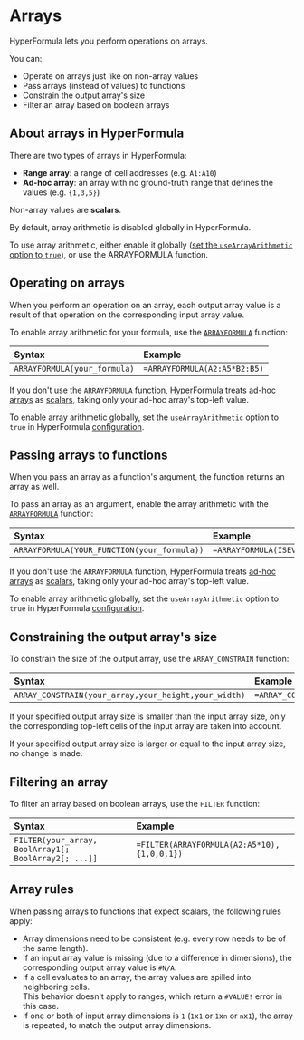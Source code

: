 # Arrays

HyperFormula lets you perform operations on arrays.

You can:
- Operate on arrays just like on non-array values
- Pass arrays (instead of values) to functions
- Constrain the output array's size
- Filter an array based on boolean arrays

## About arrays in HyperFormula

There are two types of arrays in HyperFormula:
* **Range array**: a range of cell addresses (e.g. `A1:A10`)
* **Ad-hoc array**: an array with no ground-truth range that defines the values (e.g. `{1,3,5}`)

Non-array values are **scalars**.

By default, array arithmetic is disabled globally in HyperFormula.

To use array arithmetic, either enable it globally ([set the `useArrayArithmetic` option to `true`](../api/interfaces/configparams.html#usearrayarithmetic)), or use the ARRAYFORMULA function.

## Operating on arrays

When you perform an operation on an array, each output array value is a result of that operation on the corresponding input array value.

To enable array arithmetic for your formula, use the [`ARRAYFORMULA`](built-in-functions.md#array-manipulation) function:

| Syntax | Example |
| :--- | :--- |
| `ARRAYFORMULA(your_formula)` | `=ARRAYFORMULA(A2:A5*B2:B5)` |

If you don't use the `ARRAYFORMULA` function, HyperFormula treats [ad-hoc arrays](#about-arrays-in-hyperformula) as [scalars](#about-arrays-in-hyperformula), taking only your ad-hoc array's top-left value.

To enable array arithmetic globally, set the `useArrayArithmetic` option to `true` in HyperFormula [configuration](../api/interfaces/configparams.html#usearrayarithmetic).

## Passing arrays to functions

When you pass an array as a function's argument, the function returns an array as well.

To pass an array as an argument, enable the array arithmetic with the [`ARRAYFORMULA`](built-in-functions.md#array-manipulation) function:

| Syntax | Example |
| :--- | :--- |
| `ARRAYFORMULA(YOUR_FUNCTION(your_formula))` | `=ARRAYFORMULA(ISEVEN(A2:A5*10))` |

If you don't use the `ARRAYFORMULA` function, HyperFormula treats [ad-hoc arrays](#about-arrays-in-hyperformula) as [scalars](#about-arrays-in-hyperformula), taking only your ad-hoc array's top-left value.

To enable array arithmetic globally, set the `useArrayArithmetic` option to `true` in HyperFormula [configuration](../api/interfaces/configparams.html#usearrayarithmetic).

## Constraining the output array's size

To constrain the size of the output array, use the `ARRAY_CONSTRAIN` function:

| Syntax | Example |
| :--- | :--- |
| `ARRAY_CONSTRAIN(your_array,your_height,your_width)` | `=ARRAY_CONSTRAIN(A2:E5,2,2)` |

If your specified output array size is smaller than the input array size, only the corresponding top-left cells of the input array are taken into account.

If your specified output array size is larger or equal to the input array size, no change is made.

## Filtering an array

To filter an array based on boolean arrays, use the `FILTER` function:

| Syntax | Example |
| :--- | :--- |
| `FILTER(your_array, BoolArray1[; BoolArray2[; ...]]` | `=FILTER(ARRAYFORMULA(A2:A5*10), {1,0,0,1})` |

## Array rules

When passing arrays to functions that expect scalars, the following rules apply:

* Array dimensions need to be consistent (e.g. every row needs to be of the same length).
* If an input array value is missing (due to a difference in dimensions), the corresponding output array value is `#N/A`.
* If a cell evaluates to an array, the array values are spilled into neighboring cells.<br>This behavior doesn't apply to ranges, which return a `#VALUE!` error in this case.
* If one or both of input array dimensions is `1` (`1`x`1` or `1`x`n` or `n`x`1`), the array is repeated, to match the output array dimensions.